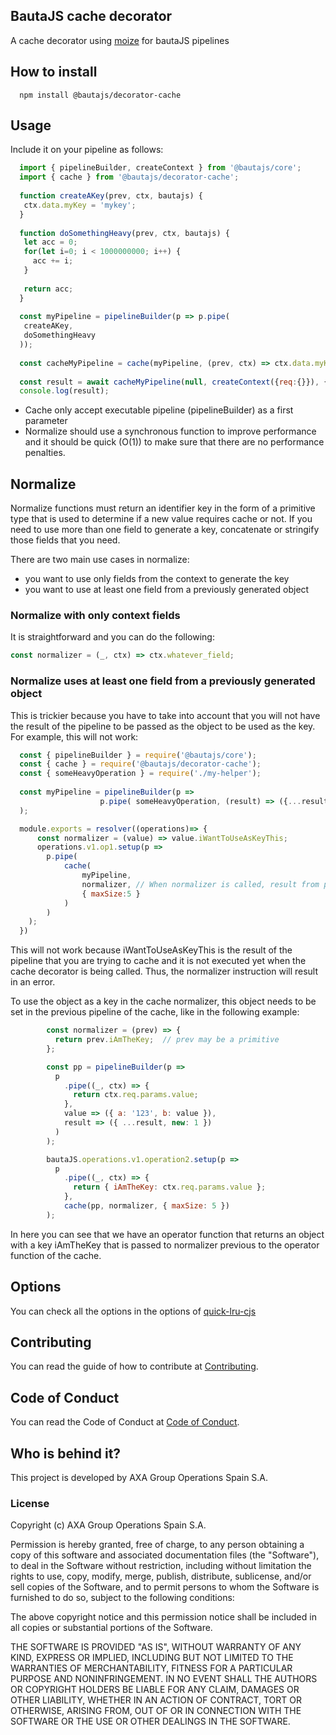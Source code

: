 ## BautaJS cache decorator

A cache decorator using [moize](https://github.com/planttheidea/moize) for bautaJS pipelines


## How to install

```console
  npm install @bautajs/decorator-cache
```


## Usage

Include it on your pipeline as follows:

```js
  import { pipelineBuilder, createContext } from '@bautajs/core';
  import { cache } from '@bautajs/decorator-cache';
 
  function createAKey(prev, ctx, bautajs) {
   ctx.data.myKey = 'mykey';
  }
 
  function doSomethingHeavy(prev, ctx, bautajs) {
   let acc = 0;
   for(let i=0; i < 1000000000; i++) {
     acc += i;
   }
 
   return acc;
  }
 
  const myPipeline = pipelineBuilder(p => p.pipe(
   createAKey,
   doSomethingHeavy
  ));
 
  const cacheMyPipeline = cache(myPipeline, (prev, ctx) => ctx.data.myKey, { maxSize:3 });
 
  const result = await cacheMyPipeline(null, createContext({req:{}}), {});
  console.log(result);
```

- Cache only accept executable pipeline (pipelineBuilder) as a first parameter
- Normalize should use a synchronous function to improve performance and it should be quick (O(1)) to make sure that there are no performance penalties.

## Normalize

Normalize functions must return an identifier key in the form of a primitive type that is used to determine if a new value requires cache or not. If you need to use more than one field to generate a key, concatenate or stringify those fields that you need.

There are two main use cases in normalize: 
- you want to use only fields from the context to generate the key
- you want to use at least one field from a previously generated object

### Normalize with only context fields

It is straightforward and you can do the following:

```js
const normalizer = (_, ctx) => ctx.whatever_field;
```

### Normalize uses at least one field from a previously generated object

This is trickier because you have to take into account that you will not have the result of the pipeline to be passed as the object to be used as the key. For example, this will not work:


```js
  const { pipelineBuilder } = require('@bautajs/core');
  const { cache } = require('@bautajs/decorator-cache');
  const { someHeavyOperation } = require('./my-helper');
  
  const myPipeline = pipelineBuilder(p => 
                    p.pipe( someHeavyOperation, (result) => ({...result, iWantToUseAsKeyThis:1}))
  );

  module.exports = resolver((operations)=> {
      const normalizer = (value) => value.iWantToUseAsKeyThis;
      operations.v1.op1.setup(p => 
        p.pipe(
            cache(
                myPipeline, 
                normalizer, // When normalizer is called, result from pipeline is not yet there
                { maxSize:5 }
            )
        )
    );
  })
```

This will not work because iWantToUseAsKeyThis is the result of the pipeline that you are trying to cache and it is not executed yet when the cache decorator is being called. Thus, the normalizer instruction will result in an error. 

To use the object as a key in the cache normalizer, this object needs to be set in the previous pipeline of the cache, like in the following example:

```js
        const normalizer = (prev) => {
          return prev.iAmTheKey;  // prev may be a primitive
        };

        const pp = pipelineBuilder(p =>
          p
            .pipe((_, ctx) => {
              return ctx.req.params.value;
            },
            value => ({ a: '123', b: value }),
            result => ({ ...result, new: 1 })
          )
        );

        bautaJS.operations.v1.operation2.setup(p =>
          p
            .pipe((_, ctx) => {
              return { iAmTheKey: ctx.req.params.value };
            },
            cache(pp, normalizer, { maxSize: 5 })
        );
```

In here you can see that we have an operator function that returns an object with a key iAmTheKey that is passed to normalizer previous to the operator function of the cache.


## Options

You can check all the options in the options of [quick-lru-cjs](https://github.com/javi11/quick-lru-cjs)

## Contributing

You can read the guide of how to contribute at [Contributing](../../CONTRIBUTING.md).

## Code of Conduct

You can read the Code of Conduct at [Code of Conduct](../../CODE_OF_CONDUCT.md).

## Who is behind it?

This project is developed by AXA Group Operations Spain S.A.

### License

Copyright (c) AXA Group Operations Spain S.A.

Permission is hereby granted, free of charge, to any person obtaining a copy of this software and associated documentation files (the "Software"), to deal in the Software without restriction, including without limitation the rights to use, copy, modify, merge, publish, distribute, sublicense, and/or sell copies of the Software, and to permit persons to whom the Software is furnished to do so, subject to the following conditions:

The above copyright notice and this permission notice shall be included in all copies or substantial portions of the Software.

THE SOFTWARE IS PROVIDED "AS IS", WITHOUT WARRANTY OF ANY KIND, EXPRESS OR IMPLIED, INCLUDING BUT NOT LIMITED TO THE WARRANTIES OF MERCHANTABILITY, FITNESS FOR A PARTICULAR PURPOSE AND NONINFRINGEMENT. IN NO EVENT SHALL THE AUTHORS OR COPYRIGHT HOLDERS BE LIABLE FOR ANY CLAIM, DAMAGES OR OTHER LIABILITY, WHETHER IN AN ACTION OF CONTRACT, TORT OR OTHERWISE, ARISING FROM, OUT OF OR IN CONNECTION WITH THE SOFTWARE OR THE USE OR OTHER DEALINGS IN THE SOFTWARE.
